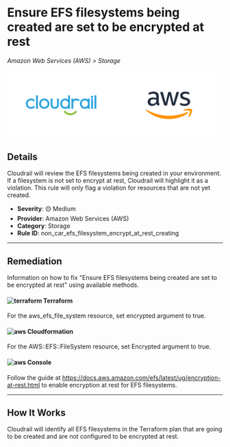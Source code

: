 # Ensure EFS filesystems being created are set to be encrypted at rest

*Amazon Web Services (AWS) > Storage*

![Cloudrail and Amazon Web Services (AWS) logos](../images/cloudrail_aws.png)

## Details
Cloudrail will review the EFS filesystems being created in your environment. If a filesystem is not set to encrypt at rest, Cloudrail will highlight it as a violation. This rule will only flag a violation for resources that are not yet created.

- **Severity**: 🟡 Medium
- **Provider**: Amazon Web Services (AWS)
- **Category**: Storage
- **Rule ID**: non_car_efs_filesystem_encrypt_at_rest_creating

---

## Remediation
Information on how to fix "Ensure EFS filesystems being created are set to be encrypted at rest" using available methods.


####  <img src="../_media/emojis/terraform.png" alt="terraform" width="20"/>  Terraform
For the aws_efs_file_system resource, set encrypted argument to true.








#### <img src="../_media/emojis/aws.png" alt="aws" width="20"/> Cloudformation
For the AWS::EFS::FileSystem resource, set Encrypted argument to true.



####  <img src="../_media/emojis/aws.png" alt="aws" width="20"/> Console
Follow the guide at <https://docs.aws.amazon.com/efs/latest/ug/encryption-at-rest.html> to enable encryption at rest for EFS filesystems.




---

## How It Works
Cloudrail will identify all EFS filesystems in the Terraform plan that are going to be created and are not configured to be encrypted at rest.